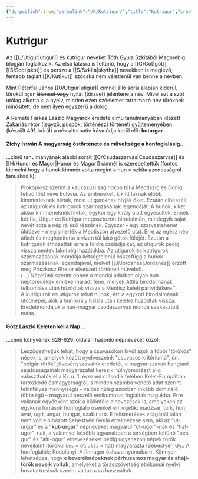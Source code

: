 ```yaml
---
{"dg-publish":true,"permalink":"/K/Kutrigur/","title":"Kutrigur","created":"2024-05-08T15:26","updated":"2025-09-28T21:32"}
---
```



# Kutrigur

Az [[U/Utigur\|utigur]] és kutrigur neveket Tóth Gyula Szkítából Maghrebig blogján foglalkozik. Az első látásra is feltűnő, hogy a [[G/Gót\|gót]], [[S/Scot\|skót]] és persze a [[S/Szkíta\|skytha]] nevekben is meglévő, fentebb taglalt [[K/Kut\|kut]] szócska nem véletlenül van benne a névben.  

Mint Péterfai János [[U/Utigur\|utigur]] címnél álló sorai alapján kiderül, törökül `ogur` ~~kilencet vagy~~ nyilat (törzset) jelentene a név. Mivel ezt a szót utólag alkotta ki a nyelv, minden ezen szóelemet tartalmazó név töröknek minősített, de nem ilyen egyszerű a dolog.  

A Remete Farkas László Magyarok eredete című tanulmányában idézett Zakariás rétor (jegyző, püspök, történész) történeti gyűjteményében (készült 491. körül) a név alternatív írásmódja kerül elő: **kutargar**.  

#### Zichy István A magyarság őstörténete és műveltsége a honfoglalásig...  

...című tanulmányának alábbi sorait [[C/Csudaszarvas\|Csudaszarvas]] és [[H/Hunor és Magor\|Hunor és Magor]] címnél is szerepeltettük (fontos kiemelni hogy a hunok kimmér volta megint a hun = szkíta azonosságról tanúskodik):  
> Prokópiosz szerint a kaukázusi saginokon túl a Meotiszig és Donig fekvő föld neve Eulysia. Az embereket, kik itt laknak előbb kimmerieknek hívták, most utiguroknak hívják őket. Ezután elbeszéli az utigurok és kutrigurok származásának legendáját. A hunok, kiket akkor kimmerieknek hívtak, egykor egy király alatt egyesültek. Ennek két fia, Utigur és Kutrigur megosztozott birodalmán, mindegyik saját nevét adta a nép rá eső részének. Egyszer – egy szarvastehenet üldözve – megismerték a Meotiszon átvezető utat. Erre az egész nép átkelt és meghódította a vízen túl lakó gótok földjét. Ezután a kutrigurok áthozatták erre a földre családjaikat, az utigurok pedig visszamentek lakni régi hazájukba. Az utigurok és kutrigurok származásának mondája kétségtelenül összefügg a hunok származásának legendájával, melyet [[J/Jordanes\|Jordanes]] őrzött meg Priszkosz Rhetor elveszett történeti művéből.  
> (...) Nézetünk szerint ebben a mondai adatban olyan hun néptöredékek emléke maradt fenn, melyek Attila birodalmának felbomlása után húzódtak vissza a Meotisz keleti partvidékére."  
> A kutrigurok és utigurok tehát hunok, Attila egykori birodalmának utódnépei, akik a hun király halála után keletre húzódtak vissza. Eredetmondájuk a hun-magyar csodaszarvas monda szakasztott mása.  

#### Götz László Keleten kél a Nap...

...című könyvének 628-629. oldalán hasonló népneveket közöl:  
> Leszögezhetjük tehát, hogy a csuvasokon kívül azok a többi "törökös" népek is, amelyek között nyelvészeink "csuvasos kritériumú", ún. "bolgár-török" jövevényszavaink eredetét, e magyar szavak hangtani sajátosságainak magyarázatát keresik, túlnyomórészt alig választhatók el a Kr. u. 1. évezred második felében Kelet-Európában tartózkodó ősmagyarságtól, s minden számba vehető adat szerint tekintélyes mennyiségű – valószínűleg azonban inkább domináló többségű – magyarul beszélő etnikumokat foglaltak magukba. Erre vallanak egyébként azok a különféle elnevezések is, amelyeken az egykorú források honfoglaló őseinket emlegetik: madzsar, türk, hun, avar, ugri, ungar, hungar, szabir stb. E felismerések világánál talán nem volt elhibázott Sebestyén Gyula értelmezése sem, aki az "ut-urgur” és a "**kut-urgur**" népneveket magyarul "öt-ugor"-nak és "hat-ugor"-nak, a valamivel később ugyanabban a térségben feltűnő "bes-gur" és "alti-ogur" elnevezéseket pedig ugyanazon népek török neveiként (törökül `bes` = öt; `alti` = hat) magyarázta (Sebestyén Gy.: A honfoglalók; Kodolányi: A finnugor őshaza nyomában). Könnyen lehetséges, hogy **e keveréknépeknek párhuzamos magyar és altáji-török neveik voltak**, amelyeket a törzsszövetség etnikumai nyelvi hovatartozásuk szerint váltakozva használtak.  